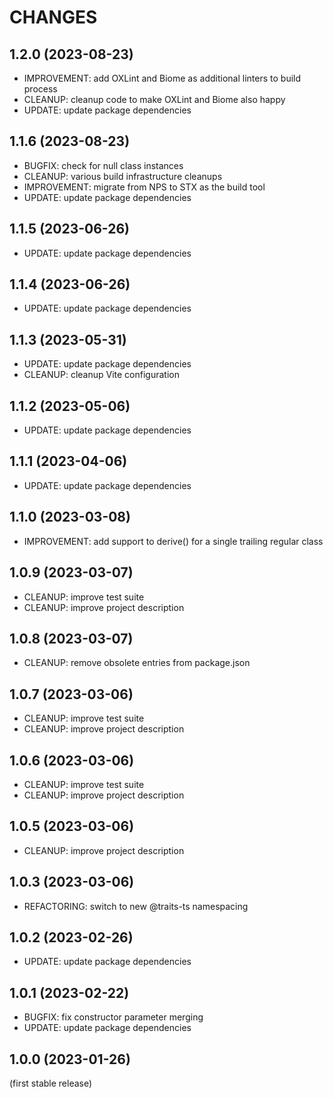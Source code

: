 
CHANGES
=======

1.2.0 (2023-08-23)
------------------

- IMPROVEMENT: add OXLint and Biome as additional linters to build process
- CLEANUP: cleanup code to make OXLint and Biome also happy
- UPDATE: update package dependencies

1.1.6 (2023-08-23)
------------------

- BUGFIX: check for null class instances
- CLEANUP: various build infrastructure cleanups
- IMPROVEMENT: migrate from NPS to STX as the build tool
- UPDATE: update package dependencies

1.1.5 (2023-06-26)
------------------

- UPDATE: update package dependencies

1.1.4 (2023-06-26)
------------------

- UPDATE: update package dependencies

1.1.3 (2023-05-31)
------------------

- UPDATE: update package dependencies
- CLEANUP: cleanup Vite configuration

1.1.2 (2023-05-06)
------------------

- UPDATE: update package dependencies

1.1.1 (2023-04-06)
------------------

- UPDATE: update package dependencies

1.1.0 (2023-03-08)
------------------

- IMPROVEMENT: add support to derive() for a single trailing regular class

1.0.9 (2023-03-07)
------------------

- CLEANUP: improve test suite
- CLEANUP: improve project description

1.0.8 (2023-03-07)
------------------

- CLEANUP: remove obsolete entries from package.json

1.0.7 (2023-03-06)
------------------

- CLEANUP: improve test suite
- CLEANUP: improve project description

1.0.6 (2023-03-06)
------------------

- CLEANUP: improve test suite
- CLEANUP: improve project description

1.0.5 (2023-03-06)
------------------

- CLEANUP: improve project description

1.0.3 (2023-03-06)
------------------

- REFACTORING: switch to new @traits-ts namespacing

1.0.2 (2023-02-26)
------------------

- UPDATE: update package dependencies

1.0.1 (2023-02-22)
------------------

- BUGFIX: fix constructor parameter merging
- UPDATE: update package dependencies

1.0.0 (2023-01-26)
------------------

(first stable release)

